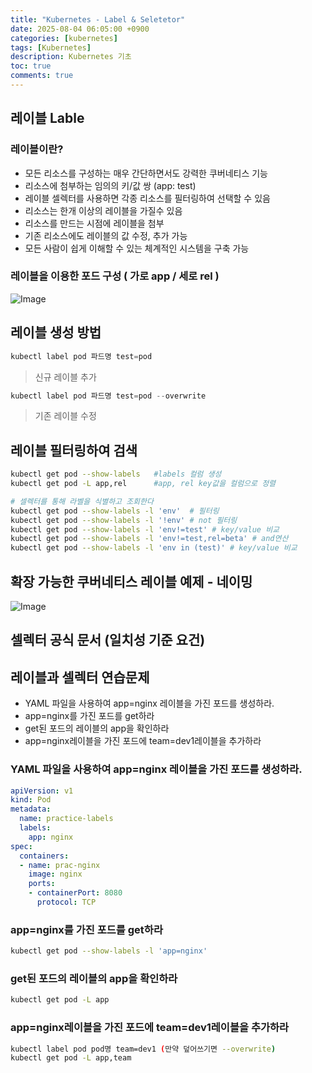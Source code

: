 ```yaml
---
title: "Kubernetes - Label & Seletetor"
date: 2025-08-04 06:05:00 +0900
categories: [kubernetes]
tags: [Kubernetes]
description: Kubernetes 기초
toc: true
comments: true
---
```


## 레이블 Lable

### 레이블이란?

- 모든 리소스를 구성하는 매우 간단하면서도 강력한 쿠버네티스 기능
- 리소스에 첨부하는 임의의 키/값 쌍 (app: test)
- 레이블 셀렉터를 사용하면 각종 리소스를 필터링하여 선택할 수 있음
- 리소스는 한개 이상의 레이블을 가질수 있음
- 리소스를 만드는 시점에 레이블을 첨부
- 기존 리소스에도 레이블의 값 수정, 추가 가능
- 모든 사람이 쉽게 이해할 수 있는 체계적인 시스템을 구축 가능
### 레이블을 이용한 포드 구성 ( 가로 app / 세로 rel )

![Image](https://prod-files-secure.s3.us-west-2.amazonaws.com/e6db513d-ec54-40ff-aa74-2487b0bcfe15/36ef8101-8194-496b-b5ba-d12aeda22c71/Untitled.png?X-Amz-Algorithm=AWS4-HMAC-SHA256&X-Amz-Content-Sha256=UNSIGNED-PAYLOAD&X-Amz-Credential=ASIAZI2LB46665SBWVMW%2F20250804%2Fus-west-2%2Fs3%2Faws4_request&X-Amz-Date=20250804T072151Z&X-Amz-Expires=3600&X-Amz-Security-Token=IQoJb3JpZ2luX2VjEAcaCXVzLXdlc3QtMiJHMEUCIFLRE08C3utYo8EBmd3uLc%2BYFx07lgDwsSNHmrhKfrqSAiEA0aw8uHhEXvucv75MLtexwzruUrcns0PEaHcovJqTge8q%2FwMIQBAAGgw2Mzc0MjMxODM4MDUiDH4T6nqF4plGa6uRLircA041O0OlK4W5%2FD2xvt84jFUsBQcZ2%2FbBKGj8WI0dUHgBBoJ5xq2skfb6OAMN54a5CUTaygs4DDZU70wGezY3Fd99UQSKe4W7oHID1FQoeyqU7hAduSeLC5QD2st2%2Fqp3y1ZwSSMv2QpZl0EtA775Yu0Z%2FMot38ZbRaTrc8EICkfMcKcz55ilZXgbkRMvx57PbKUuM4Hrbi3auum1Q8fGQLGFjlnm0lYRdPld5D%2BXb059IIpNpdzVA19gY6Imy1nYxDODAoKtQvfIvnD7vzTwptlwv5amz16B478NiJOYpZzd4d%2Fb%2F5PwN2Jwx48lXNXIeb1%2B1hmx7rmGQQuJc0wd7l9EgbLLULktva%2FgPXrzY4JXVrxiyYqV3e9UAP%2Fi4Eu4ggKVlanZoGb4Jl0ngYEDOofyKKKf2NSU3YqMXdcGu4i56QxisHCy01QM%2FrX%2F2Jgc1oaBg75w%2Bj5t9dCo1k%2FFPzqohtOF4GTulnxCCGitl9SrSMzFlCSHGN8%2B9WEWzu4GE7DeOkuJ%2BrIxDs%2BCs17tgEdxt0oD0%2BbOBbJNJlDeNKD8unEVxfgZVWsuqTVXcC8mJZpzWJvIyS3LCMBmF7LCJbIyM%2Bbaf7jpoJ%2FbHwxtqVQuujHv4ZZBBfy%2BpqhaMJ23wcQGOqUBjzD5tuIeaiQFKYhAjRfo4sRglkNVACPh%2FQpvpa3nKV5wcPd34QebCeGv%2BioRjkjejGdI4goiULOzbeV7ZRCS2c6CSomN3BzhrwRPMRDi6mTDbekpJ8YNCbK8wRuaoRg9U8PmBEbUFKQe1aANgD8pa%2FKYAwDXwobl4EjBHkx8lDCvfCONeZVSr4mEqSe5fUHmg4R%2FbWSGPdBkGrPlEeC2zmHma7Be&X-Amz-Signature=e0a6efe7f35dd30f0673e641ad9a6119828957d0ee0b574de606de35b87a8726&X-Amz-SignedHeaders=host&x-amz-checksum-mode=ENABLED&x-id=GetObject)

## 레이블 생성 방법

```go
kubectl label pod 파드명 test=pod
```

> 신규 레이블 추가

```go
kubectl label pod 파드명 test=pod --overwrite
```

> 기존 레이블 수정

## 레이블 필터링하여 검색

```bash
kubectl get pod --show-labels   #labels 컬럼 생성
kubectl get pod -L app,rel      #app, rel key값을 컬럼으로 정렬

# 셀렉터를 통해 라벨을 식별하고 조회한다
kubectl get pod --show-labels -l 'env'  # 필터링
kubectl get pod --show-labels -l '!env' # not 필터링
kubectl get pod --show-labels -l 'env!=test' # key/value 비교
kubectl get pod --show-labels -l 'env!=test,rel=beta' # and연산
kubectl get pod --show-labels -l 'env in (test)' # key/value 비교
```

## 확장 가능한 쿠버네티스 레이블 예제 - 네이밍

![Image](https://prod-files-secure.s3.us-west-2.amazonaws.com/e6db513d-ec54-40ff-aa74-2487b0bcfe15/1cdbb02a-3553-46c6-9579-1a21449b0d12/Untitled.png?X-Amz-Algorithm=AWS4-HMAC-SHA256&X-Amz-Content-Sha256=UNSIGNED-PAYLOAD&X-Amz-Credential=ASIAZI2LB46665SBWVMW%2F20250804%2Fus-west-2%2Fs3%2Faws4_request&X-Amz-Date=20250804T072152Z&X-Amz-Expires=3600&X-Amz-Security-Token=IQoJb3JpZ2luX2VjEAcaCXVzLXdlc3QtMiJHMEUCIFLRE08C3utYo8EBmd3uLc%2BYFx07lgDwsSNHmrhKfrqSAiEA0aw8uHhEXvucv75MLtexwzruUrcns0PEaHcovJqTge8q%2FwMIQBAAGgw2Mzc0MjMxODM4MDUiDH4T6nqF4plGa6uRLircA041O0OlK4W5%2FD2xvt84jFUsBQcZ2%2FbBKGj8WI0dUHgBBoJ5xq2skfb6OAMN54a5CUTaygs4DDZU70wGezY3Fd99UQSKe4W7oHID1FQoeyqU7hAduSeLC5QD2st2%2Fqp3y1ZwSSMv2QpZl0EtA775Yu0Z%2FMot38ZbRaTrc8EICkfMcKcz55ilZXgbkRMvx57PbKUuM4Hrbi3auum1Q8fGQLGFjlnm0lYRdPld5D%2BXb059IIpNpdzVA19gY6Imy1nYxDODAoKtQvfIvnD7vzTwptlwv5amz16B478NiJOYpZzd4d%2Fb%2F5PwN2Jwx48lXNXIeb1%2B1hmx7rmGQQuJc0wd7l9EgbLLULktva%2FgPXrzY4JXVrxiyYqV3e9UAP%2Fi4Eu4ggKVlanZoGb4Jl0ngYEDOofyKKKf2NSU3YqMXdcGu4i56QxisHCy01QM%2FrX%2F2Jgc1oaBg75w%2Bj5t9dCo1k%2FFPzqohtOF4GTulnxCCGitl9SrSMzFlCSHGN8%2B9WEWzu4GE7DeOkuJ%2BrIxDs%2BCs17tgEdxt0oD0%2BbOBbJNJlDeNKD8unEVxfgZVWsuqTVXcC8mJZpzWJvIyS3LCMBmF7LCJbIyM%2Bbaf7jpoJ%2FbHwxtqVQuujHv4ZZBBfy%2BpqhaMJ23wcQGOqUBjzD5tuIeaiQFKYhAjRfo4sRglkNVACPh%2FQpvpa3nKV5wcPd34QebCeGv%2BioRjkjejGdI4goiULOzbeV7ZRCS2c6CSomN3BzhrwRPMRDi6mTDbekpJ8YNCbK8wRuaoRg9U8PmBEbUFKQe1aANgD8pa%2FKYAwDXwobl4EjBHkx8lDCvfCONeZVSr4mEqSe5fUHmg4R%2FbWSGPdBkGrPlEeC2zmHma7Be&X-Amz-Signature=b323b6530b50086d4768b9e24a83dda8371727342214f2cb1b565acec95eceae&X-Amz-SignedHeaders=host&x-amz-checksum-mode=ENABLED&x-id=GetObject)

## 셀렉터 공식 문서 (일치성 기준 요건)

## 레이블과 셀렉터 연습문제

- YAML 파일을 사용하여 app=nginx 레이블을 가진 포드를 생성하라.
- app=nginx를 가진 포드를 get하라
- get된 포드의 레이블의 app을 확인하라
- app=nginx레이블을 가진 포드에 team=dev1레이블을 추가하라
### YAML 파일을 사용하여 app=nginx 레이블을 가진 포드를 생성하라.

```yaml
apiVersion: v1
kind: Pod
metadata:
  name: practice-labels
  labels:
    app: nginx
spec:
  containers:
  - name: prac-nginx
    image: nginx
    ports:
    - containerPort: 8080
      protocol: TCP
```

### app=nginx를 가진 포드를 get하라

```bash
kubectl get pod --show-labels -l 'app=nginx'
```

### get된 포드의 레이블의 app을 확인하라

```bash
kubectl get pod -L app
```

### app=nginx레이블을 가진 포드에 team=dev1레이블을 추가하라

```bash
kubectl label pod pod명 team=dev1 (만약 덮어쓰기면 --overwrite)
kubectl get pod -L app,team
```


